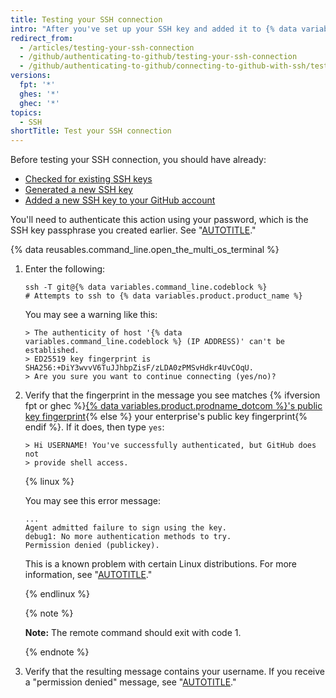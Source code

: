 ```yaml
---
title: Testing your SSH connection
intro: "After you've set up your SSH key and added it to {% data variables.product.prodname_dotcom %}, you can test your connection."
redirect_from:
  - /articles/testing-your-ssh-connection
  - /github/authenticating-to-github/testing-your-ssh-connection
  - /github/authenticating-to-github/connecting-to-github-with-ssh/testing-your-ssh-connection
versions:
  fpt: '*'
  ghes: '*'
  ghec: '*'
topics:
  - SSH
shortTitle: Test your SSH connection
---
```


Before testing your SSH connection, you should have already:
- [Checked for existing SSH keys](/authentication/connecting-to-github-with-ssh/checking-for-existing-ssh-keys)
- [Generated a new SSH key](/authentication/connecting-to-github-with-ssh/generating-a-new-ssh-key-and-adding-it-to-the-ssh-agent)
- [Added a new SSH key to your GitHub account](/authentication/connecting-to-github-with-ssh/adding-a-new-ssh-key-to-your-github-account)

You'll need to authenticate this action using your password, which is the SSH key passphrase you created earlier. See "[AUTOTITLE](/authentication/connecting-to-github-with-ssh/working-with-ssh-key-passphrases)."

{% data reusables.command_line.open_the_multi_os_terminal %}
1. Enter the following:

   ```shell replacedomain copy
   ssh -T git@{% data variables.command_line.codeblock %}
   # Attempts to ssh to {% data variables.product.product_name %}
   ```

   You may see a warning like this:

   ```shell replacedomain
   > The authenticity of host '{% data variables.command_line.codeblock %} (IP ADDRESS)' can't be established.
   > ED25519 key fingerprint is SHA256:+DiY3wvvV6TuJJhbpZisF/zLDA0zPMSvHdkr4UvCOqU.
   > Are you sure you want to continue connecting (yes/no)?
   ```

1. Verify that the fingerprint in the message you see matches {% ifversion fpt or ghec %}[{% data variables.product.prodname_dotcom %}'s public key fingerprint](/authentication/keeping-your-account-and-data-secure/githubs-ssh-key-fingerprints){% else %} your enterprise's public key fingerprint{% endif %}. If it does, then type `yes`:

   ```shell
   > Hi USERNAME! You've successfully authenticated, but GitHub does not
   > provide shell access.
   ```

   {% linux %}

   You may see this error message:

   ```shell
   ...
   Agent admitted failure to sign using the key.
   debug1: No more authentication methods to try.
   Permission denied (publickey).
   ```

   This is a known problem with certain Linux distributions. For more information, see "[AUTOTITLE](/authentication/troubleshooting-ssh/error-agent-admitted-failure-to-sign)."

   {% endlinux %}

   {% note %}

   **Note:** The remote command should exit with code 1.

   {% endnote %}

1. Verify that the resulting message contains your username. If you receive a "permission denied" message, see "[AUTOTITLE](/authentication/troubleshooting-ssh/error-permission-denied-publickey)."
